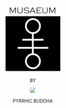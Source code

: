 <div align=center> 
 
[<img src='https://github.com/felipeboffnunes/felipeboffnunes/blob/main/logo_musaeum__.png' width=180/>](https://www.musaeum.university)

BY
 
<kbd><img src='https://github.com/felipeboffnunes/felipeboffnunes/blob/main/hero-pyrrhic.gif' width=180/></kbd>
 
PYRRHIC BUDDHA
</div>


